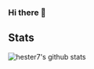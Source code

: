 ### Hi there 👋

## Stats

![hester7's github stats](https://github-readme-stats.vercel.app/api?username=hester7&show_icons=true&theme=dracula)
